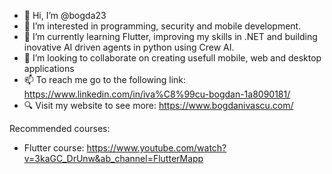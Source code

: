 - 👋 Hi, I’m @bogda23
- 👀 I’m interested in programming, security and mobile development.
- 🌱 I’m currently learning Flutter, improving my skills in .NET and building inovative AI driven agents in python using Crew AI.
- 💞️ I’m looking to collaborate on creating usefull mobile, web and desktop applications
- 📫 To reach me go to the following link:  https://www.linkedin.com/in/iva%C8%99cu-bogdan-1a8090181/
- 🔍 Visit my website to see more: https://www.bogdanivascu.com/ 


Recommended courses:
  - Flutter course: https://www.youtube.com/watch?v=3kaGC_DrUnw&ab_channel=FlutterMapp 
<!---
bogda23/bogda23 is a ✨ special ✨ repository because its `README.md` (this file) appears on your GitHub profile.
You can click the Preview link to take a look at your changes.
--->
